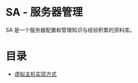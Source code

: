 # SA - 服务器管理

SA 是一个服务器配置和管理知识与经验积累的资料库。    

# 目录

* [虚拟主机实现方式](https://github.com/wxb/SA/tree/master/%E5%AE%9E%E7%8E%B0%E8%99%9A%E6%8B%9F%E4%B8%BB%E6%9C%BA%E7%9A%84%E5%9B%9B%E7%A7%8D%E6%96%B9%E5%BC%8F)
